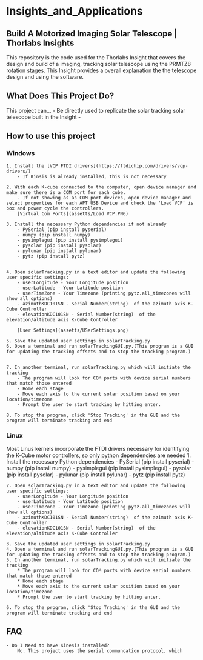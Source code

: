 # Insights_and_Applications

## Build A Motorized Imaging Solar Telescope | Thorlabs Insights

This repository is the code used for the Thorlabs Insight that covers the design and build of a imaging, tracking solar telescope using the PRMTZ8 rotation stages. This Insight provides a overall explanation the the telescope design and using the software. 

## What Does This Project Do? 
This project can...
	- Be directly used to replicate the solar tracking solar telescope built in the Insight
	- 

## How to use this project

### **Windows**
	1. Install the [VCP FTDI drivers](https://ftdichip.com/drivers/vcp-drivers/)
		- If Kinsis is already installed, this is not necessary

	2. With each K-cube connected to the computer, open device manager and make sure there is a COM port for each cube.
		- If not showing as as COM port devices, open device manager and select properties for each APT USB Device and check the 'Load VCP' is box and power cycle the controllers. 
		[Virtual Com Ports](assetts/Load VCP.PNG)

	3. Install the necessary Python dependencies if not already
		- PySerial (pip install pyserial)
		- numpy (pip install numpy)
		- pysimplegui (pip install pysimplegui)
		- pysolar (pip install pysolar)
		- pylunar (pip install pylunar)
		- pytz (pip install pytz)


	4. Open solarTracking.py in a text editor and update the following user specific settings:
		- userLongitude - Your Longitude position
		- userLatitude - Your Latitude position
		- userTimeZone - Your Timezone (printing pytz.all_timezones will show all options)
		- azimuthKDC101SN - Serial Number(string)  of the azimuth axis K-Cube Controller
		- elevationKDC101SN - Serial Number(string)  of the elevation/altitude axis K-Cube Controller

		[User Settings](assetts/USerSettings.png)

	5. Save the updated user settings in solarTracking.py 
	6. Open a terminal and run solarTrackingGUI.py.(This program is a GUI for updating the tracking offsets and to stop the tracking program.)


	7. In another terminal, run solarTracking.py which will initiate the tracking
		- The program will look for COM ports with device serial numbers that match those entered
		- Home each stage
		- Move each axis to the current solar position based on your location/timezone
		- Prompt the user to start tracking by hitting enter. 

	8. To stop the program, click 'Stop Tracking' in the GUI and the program will terminate tracking and end

### **Linux**
Most Linus kernels incorporate the FTDI drivers necessary for identifying the K-Cube motor controllers, so only python dependencies are needed
	1. Install the necessary Python dependencies
		- PySerial (pip install pyserial)
		- numpy (pip install numpy)
		- pysimplegui (pip install pysimplegui)
		- pysolar (pip install pysolar)
		- pylunar (pip install pylunar)
		- pytz (pip install pytz)

	2. Open solarTracking.py in a text editor and update the following user specific settings:
		- userLongitude - Your Longitude position
		- userLatitude - Your Latitude position
		- userTimeZone - Your Timezone (printing pytz.all_timezones will show all options)
		- azimuthKDC101SN - Serial Number(string)  of the azimuth axis K-Cube Controller
		- elevationKDC101SN - Serial Number(string)  of the elevation/altitude axis K-Cube Controller

	3. Save the updated user settings in solarTracking.py 
	4. Open a terminal and run solarTrackingGUI.py.(This program is a GUI for updating the tracking offsets and to stop the tracking program.)
	5. In another terminal, run solarTracking.py which will initiate the tracking
		* The program will look for COM ports with device serial numbers that match those entered
		* Home each stage
		* Move each axis to the current solar position based on your location/timezone
		* Prompt the user to start tracking by hitting enter. 

	6. To stop the program, click 'Stop Tracking' in the GUI and the program will terminate tracking and end

## FAQ

	- Do I Need to have Kinesis installed?
		No. This project uses the serial communcation protocol, which 




